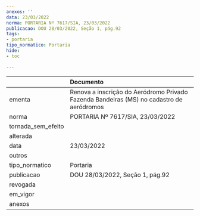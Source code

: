 ```yaml
---
anexos: ''
data: 23/03/2022
norma: PORTARIA Nº 7617/SIA, 23/03/2022
publicacao: DOU 28/03/2022, Seção 1, pág.92
tags:
- portaria
tipo_normatico: Portaria
hide: 
- toc 
 
---
```


|                    | Documento                                                                                |
|:-------------------|:-----------------------------------------------------------------------------------------|
| ementa             | Renova a inscrição do Aeródromo Privado Fazenda Bandeiras (MS) no cadastro de aeródromos |
| norma              | PORTARIA Nº 7617/SIA, 23/03/2022                                                         |
| tornada_sem_efeito |                                                                                          |
| alterada           |                                                                                          |
| data               | 23/03/2022                                                                               |
| outros             |                                                                                          |
| tipo_normatico     | Portaria                                                                                 |
| publicacao         | DOU 28/03/2022, Seção 1, pág.92                                                          |
| revogada           |                                                                                          |
| em_vigor           |                                                                                          |
| anexos             |                                                                                          |